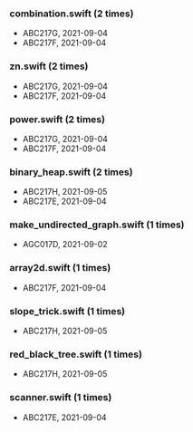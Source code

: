 ### combination.swift (2 times)
- ABC217G, 2021-09-04
- ABC217F, 2021-09-04
### zn.swift (2 times)
- ABC217G, 2021-09-04
- ABC217F, 2021-09-04
### power.swift (2 times)
- ABC217G, 2021-09-04
- ABC217F, 2021-09-04
### binary_heap.swift (2 times)
- ABC217H, 2021-09-05
- ABC217E, 2021-09-04
### make_undirected_graph.swift (1 times)
- AGC017D, 2021-09-02
### array2d.swift (1 times)
- ABC217F, 2021-09-04
### slope_trick.swift (1 times)
- ABC217H, 2021-09-05
### red_black_tree.swift (1 times)
- ABC217H, 2021-09-05
### scanner.swift (1 times)
- ABC217E, 2021-09-04
